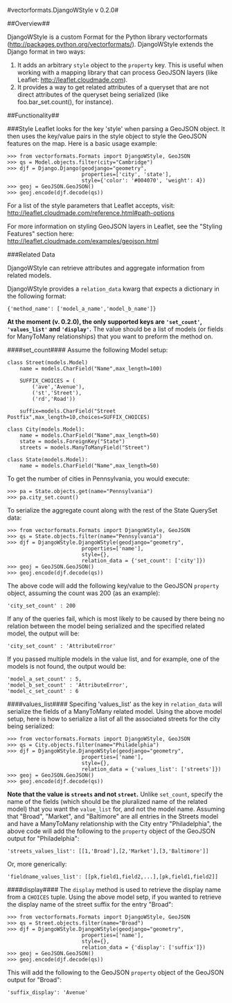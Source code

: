 #vectorformats.DjangoWStyle v 0.2.0#

##Overview##

DjangoWStyle is a custom Format for the Python library vectorformats (http://packages.python.org/vectorformats/). DjangoWStyle extends the Django format in two ways:
1. It adds an arbitrary `style` object to the `property` key. This is useful when working with a mapping library that can process GeoJSON layers (like Leaflet: http://leaflet.cloudmade.com).
2. It provides a way to get related attributes of a queryset that are not direct attributes of the queryset being serialized (like foo.bar_set.count(), for instance).

##Functionality##

###Style
Leaflet looks for the key 'style' when parsing a GeoJSON object. It then uses the key/value pairs in the style object to style the GeoJSON features on the map. Here is a basic usage example:

	>>> from vectorformats.Formats import DjangoWStyle, GeoJSON
	>>> qs = Model.objects.filter(city="Cambridge")
	>>> djf = Django.Django(geodjango="geometry", 
							properties=['city', 'state'],
							style={'color': '#004070', 'weight': 4})
	>>> geoj = GeoJSON.GeoJSON()
	>>> geoj.encode(djf.decode(qs))


For a list of the style parameters that Leaflet accepts, visit: http://leaflet.cloudmade.com/reference.html#path-options

For more information on styling GeoJSON layers in Leaflet, see the "Styling Features" section here: http://leaflet.cloudmade.com/examples/geojson.html

###Related Data

DjangoWStyle can retrieve attributes and aggregate information from related models.

DjangoWStyle provides a `relation_data` kwarg that expects a dictionary in the following format: 
	
	{'method_name': ['model_a_name','model_b_name']} 

__At the moment (v. 0.2.0), the only supported keys are `'set_count'`, `'values_list'` and `'display'`.__ The value should be a list of models (or fields for ManyToMany relationships) that you want to preform the method on.

####set_count####
Assume the following Model setup:

	class Street(models.Model)
		name = models.CharField("Name",max_length=100)

		SUFFIX_CHOICES = (
			('ave','Avenue'),
			('st','Street'),
			('rd','Road'))

		suffix=models.CharField("Street Postfix",max_length=10,choices=SUFFIX_CHOICES)

    class City(models.Model):
		name = models.CharField("Name",max_length=50)
		state = models.ForeignKey("State")
		streets = models.ManyToManyField("Street")

	class State(models.Model):
		name = models.CharField("Name",max_length=50)

To get the number of cities in Pennsylvania, you would execute:
	
	>>> pa = State.objects.get(name="Pennsylvania")
	>>> pa.city_set.count()

To serialize the aggregate count along with the rest of the State QuerySet data:

	>>> from vectorformats.Formats import DjangoWStyle, GeoJSON
	>>> qs = State.objects.filter(name="Pennsylvania")
	>>> djf = DjangoWStyle.DjangoWStyle(geodjango="geometry", 
							properties=['name'],
							style={},
							relation_data = {'set_count': ['city']})
	>>> geoj = GeoJSON.GeoJSON()
	>>> geoj.encode(djf.decode(qs))

The above code will add the following key/value to the GeoJSON `property` object, assuming the count was 200 (as an example):

	'city_set_count' : 200

If any of the queries fail, which is most likely to be caused by there being no relation between the model being serialized and the specified related model, the output will be:
	
	'city_set_count' : 'AttributeError'

If you passed multiple models in the value list, and for example, one of the models is not found, the output would be:
	
	'model_a_set_count' : 5,
	'model_b_set_count' : 'AttributeError',
	'model_c_set_count'	: 6

####values_list####
Specifing 'values_list' as the key in `relation_data` will serialize the fields of a ManyToMany related model. Using the above model setup, here is how to serialize a list of all the associated streets for the city being serialized:

	>>> from vectorformats.Formats import DjangoWStyle, GeoJSON
	>>> qs = City.objects.filter(name="Philadelphia")
	>>> djf = DjangoWStyle.DjangoWStyle(geodjango="geometry", 
							properties=['name'],
							style={},
							relation_data = {'values_list': ['streets']})
	>>> geoj = GeoJSON.GeoJSON()
	>>> geoj.encode(djf.decode(qs))

__Note that the value is `streets` and not `street`.__ Unlike `set_count`, specify the name of the fields (which should be the pluralized name of the related model) that you want the `value_list` for, and not the model name. Assuming that "Broad", "Market", and "Baltimore" are all entries in the Streets model and have a ManyToMany relationship with the City entry "Philadelphia", the above code will add the following to the `property` object of the GeoJSON output for "Philadelphia":
	
	'streets_values_list': [[1,'Broad'],[2,'Market'],[3,'Baltimore']]

Or, more generically:

	'fieldname_values_list': [[pk,field1,field2,...],[pk,field1,field2]]

####display####
The `display` method is used to retrieve the display name from a `CHOICES` tuple. Using the above model setp, if you wanted to retrieve the display name of the street suffix for the entry "Broad":
	
	>>> from vectorformats.Formats import DjangoWStyle, GeoJSON
	>>> qs = Street.objects.filter(name="Broad")
	>>> djf = DjangoWStyle.DjangoWStyle(geodjango="geometry", 
							properties=['name'],
							style={},
							relation_data = {'display': ['suffix']})
	>>> geoj = GeoJSON.GeoJSON()
	>>> geoj.encode(djf.decode(qs))

This will add the following to the GeoJSON `property` object of the GeoJSON output for "Broad":
	
	'suffix_display': 'Avenue'